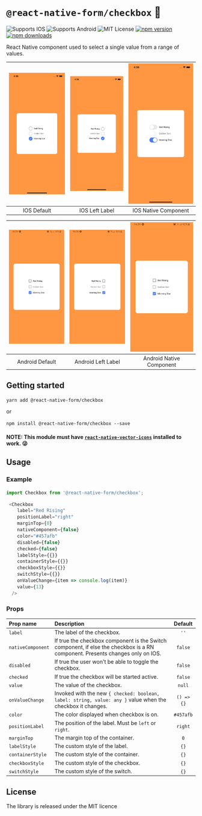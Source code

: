 # `@react-native-form/checkbox` 🥳
![Supports IOS](https://img.shields.io/badge/platforms-ios-lightgrey.svg)
![Supports Android](https://img.shields.io/badge/platforms-android-lightgrey.svg)
![MIT License](https://img.shields.io/npm/l/@react-native-community/checkbox.svg)
[![npm version](https://img.shields.io/npm/v/@react-native-form/checkbox.svg?style=flat)](https://www.npmjs.com/package/@react-native-form/checkbox)
[![npm downloads](https://img.shields.io/npm/dm/@react-native-form/checkbox.svg)](https://www.npmjs.com/package/@react-native-form/checkbox)

React Native component used to select a single value from a range of values.

| ![IOS Default](screenShots/iosDefault.png) | ![IOS Label Left](screenShots/iosLeftLabel.png) | ![IOS Native Component](screenShots/iosNativeComponent.png) | 
| :---:                                      | :---:                                           | :---:                                                       |
| IOS Default                                | IOS Left Label                                  | IOS Native Component                                        |


| ![Android Default](screenShots/androidDefault.jpg) | ![Android Label Left](screenShots/androidLeftLabel.jpg) | ![Android Native Component](screenShots/androidNativeComponent.jpg) | 
| :---:                                              | :---:                                                   | :---:                                                               |
| Android Default                                    | Android Left Label                                      | Android Native Component                                            |


## Getting started

`yarn add @react-native-form/checkbox`

or

`npm install @react-native-form/checkbox --save`

#### NOTE: This module must have [`react-native-vector-icons`](https://github.com/oblador/react-native-vector-icons) installed to work. 😜

## Usage

### Example

```javascript
import Checkbox from '@react-native-form/checkbox';
```

```javascript
 <Checkbox
    label="Red Rising"
    positionLabel="right"
    marginTop={0}
    nativeComponent={false}
    color="#457afb"
    disabled={false}
    checked={false}
    labelStyle={{}}
    containerStyle={{}}
    checkboxStyle={{}}
    switchStyle={{}}
    onValueChange={item => console.log(item)}
    value={13}
  />
```


### Props


| Prop name             | Description                                                                                                                     | Default         |             
| :---                  | :---                                                                                                                            | :---:           |
| ```label```           | The label of the checkbox.                                                                                                      | ```''```        |
| ```nativeComponent``` | If true the checkbox component is the Switch component, if else the checkbox is a RN component. Presents changes only on IOS.   | ```false```     |
| ```disabled```        | If true the user won't be able to toggle the checkbox.                                                                          | ```false```     |
| ```checked```         | If true the checkbox will be started active.                                                                                    | ```false```     |
| ```value```           | The value of the checkbox.                                                                                                      | ```null```      |
| ```onValueChange```   | Invoked with the new ```{ checked: boolean, label: string, value: any }``` value when the checkbox it changes.                  | ```() => {}```  |
| ```color```           | The color displayed when checkbox is on.                                                                                        | ```#457afb```   |
| ```positionLabel```   | The position of the label. Must be ```left``` or ```right```.                                                                   | ```right```     |
| ```marginTop```       | The margin top of the container.                                                                                                | ```0```         |
| ```labelStyle```      | The custom style of the label.                                                                                                  | ```{}```        |
| ```containerStyle```  | The custom style of the container.                                                                                              | ```{}```        |
| ```checkboxStyle```   | The custom style of the checkbox.                                                                                               | ```{}```        |
| ```switchStyle```     | The custom style of the switch.                                                                                                 | ```{}```        |

## License
The library is released under the MIT licence
